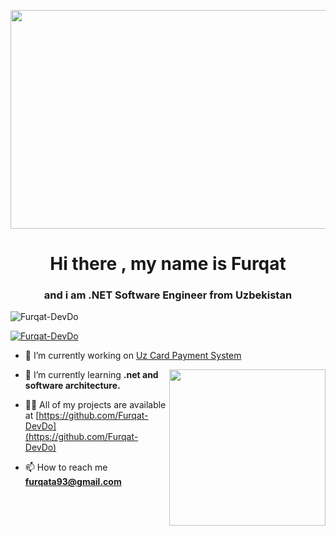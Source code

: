 <p align="center" ><img align="center"src="https://trynetsolutions.com/TS/software.gif" width="550" height="350">

<h1 align="center"> Hi there , my name is Furqat</h1>

<h3 align="center"> and i am .NET Software Engineer from Uzbekistan</h3>

<p align="left"> <img src="https://komarev.com/ghpvc/?username=Furqat-DevDo&label=Profile%20views&color=0e75b6&style=flat" alt="Furqat-DevDo" /> </p>

<p align="left"> <a href="https://github.com/ryo-ma/github-profile-trophy"><img src="https://github-profile-trophy.vercel.app/?username=Furqat-DevDo" alt="Furqat-DevDo" /></a> </p>




- 🔭 I’m currently working on [Uz Card Payment System]([(https://uzcard.uz/ru)])

  <p><img align="right"src="https://i.pinimg.com/originals/68/45/e3/6845e3e3b96d3ccb85dcbb9880351074.gif" width="250" height="250" </img></p>
- 🌱 I’m currently learning **.net and software architecture.**

- 👨‍💻 All of my projects are available at [https://github.com/Furqat-DevDo](https://github.com/Furqat-DevDo)

- 📫 How to reach me **furqata93@gmail.com**
   

